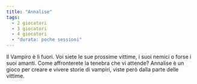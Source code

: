 ```yaml
---
title: "Annalise"
tags:
  - 2 giocatori
  - 3 giocatori
  - 4 giocatori
  - "durata: poche sessioni"
---
```


Il Vampiro è lì fuori. Voi siete le sue prossime vittime, i suoi nemici o forse i suoi amanti. Come affronterete la tenebra che vi attende? Annalise è un gioco per creare e vivere storie di vampiri, viste però dalla parte delle vittime.
